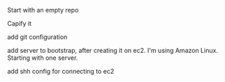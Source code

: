 Start with an empty repo

Capify it

add git configuration

add server to bootstrap, after creating it on ec2. I'm using Amazon Linux.
Starting with one server.

add shh config for connecting to ec2

